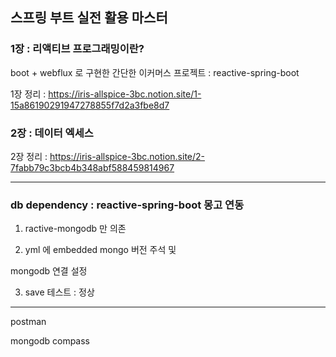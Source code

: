 ## 스프링 부트 실전 활용 마스터


### 1장 : 리액티브 프로그래밍이란? 

boot + webflux 로 구현한 간단한 이커머스 프로젝트 : reactive-spring-boot

1장 정리 : 
 https://iris-allspice-3bc.notion.site/1-15a86190291947278855f7d2a3fbe8d7

 ### 2장 : 데이터 엑세스

2장 정리 :
https://iris-allspice-3bc.notion.site/2-7fabb79c3bcb4b348abf588459814967

<hr>

### db dependency : reactive-spring-boot 몽고 연동

1. ractive-mongodb 만 의존

2. yml 에 embedded mongo 버전 주석 및

mongodb 연결 설정

3. save 테스트 : 정상
<hr>
postman

mongodb compass
